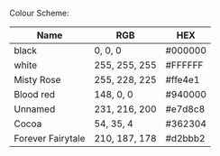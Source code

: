 
Colour Scheme:

| Name     | RGB            | HEX      |
|----------|----------------|----------|
| black    | 0, 0, 0        | #000000 |
| white    | 255, 255, 255  | #FFFFFF |
|Misty Rose| 255, 228, 225  | #ffe4e1 |
| Blood red| 148, 0,  0     | #940000 |
| Unnamed  | 231, 216, 200  | #e7d8c8 |
| Cocoa    | 54, 35, 4      | #362304 |
| Forever Fairytale | 210, 187, 178  | #d2bbb2 |

